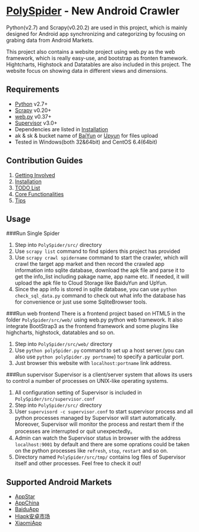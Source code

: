 [PolySpider] - New Android Crawler
==========
Python(v2.7) and Scrapy(v0.20.2) are used in this project, which is mainly designed for Android app synchronizing and categorizing by focusing on grabing data from Android Markets.

This project also contains a website project using web.py as the web framework, which is really easy-use, and bootstrap as fronten framework. Hightcharts, Highstock and Datatables are also included in this project. The website focus on showing data in different views and dimensions.

## Requirements
*	[Python] v2.7+
*	[Scrapy] v0.20+
*	[web.py] v0.37+
*	[Supervisor] v3.0+
*	Dependencies are listed in [Installation]
*	ak & sk & bucket name of [BaiYun] or [Upyun] for files upload
*	Tested in Windows(both 32&64bit) and CentOS 6.4(64bit)

## Contribution Guides
1.	[Getting Involved]
2.	[Installation]
3.	[TODO List]
4.	[Core Functionalities]
5.	[Tips]

## Usage
###Run Single Spider
1.	Step into `PolySpider/src/` directory
2.	Use `scrapy list` command to find spiders this project has provided
3.	Use `scrapy crawl spidername` command to start the crawler, which will crawl the target app market and then record the  crawled app information into sqlite database, download the apk file and parse it to get the info_list including pakage name, app name etc. If needed, it will upload the apk file to Cloud Storage like BaiduYun and UpYun.
4.	Since the app info is stored in sqlite database, you can use `python check_sql_data.py` command to check out what info the database has for convenience or just use some SqliteBrowser tools.

###Run web frontend
There is a frontend project based on HTML5 in the folder `PolySpider/src/web/` using web.py python web framework. It also integrate BootStrap3 as the frontend framework and some plugins like highcharts, highstock, datatables and so on.

1.  Step into `PolySpider/src/web/` directory
2.  Use `python polySpider.py` command to set up a host server.(you can also use `python polySpider.py portname`) to specify a particular port.
3.  Just browser this website with `localhost:portname` link address.

###Run supervisor
Supervisor is a client/server system that allows its users to control a number of processes on UNIX-like operating systems.

1.  All configuration setting of Supervisor is included in `PolySpider/src/supervisor.conf`
2.  Step into `PolySpider/src/` directory
3.  User `supervisord -c supervisor.conf` to start supervisor process and all python processes managed by Supervisor will start automatically. Moreover, Supervisor will monitor the process and restart them if the processes are interrupted or quit unexpectedly。
4.  Admin can watch the Supervisor status in browser with the address `localhost:9001` by default and there are some oprations could be taken on the python processes like `refresh`, `stop`, `restart` and so on.
5.  Directory named `PolySpider/src/tmp/` contains log files of Supervisor itself and other processes. Feel free to check it out!

## Supported Android Markets
*	[AppStar]
*	[AppChina]
*	[BaiduApp]
*	[Hiapk安卓市场]
*	[XiaomiApp]


[AppStar]: http://www.appstar.com.cn/
[AppChina]: http://www.appchina.com/
[BaiduApp]: http://as.baidu.com/
[Hiapk安卓市场]: http://apk.hiapk.com/
[XiaomiApp]: http://app.xiaomi.com/

[Python]: http://www.python.org/
[Scrapy]: http://www.scrapy.org/
[web.py]: http://webpy.org/
[Supervisor]: https://pypi.python.org/pypi/supervisor

[BaiYun]: http://developer.baidu.com
[Upyun]: https://www.upyun.com
[Getting Involved]: http://wh1100717.github.io/PolyTechDocs/docs/invovled/
[Installation]: http://wh1100717.github.io/PolyTechDocs/python/scrapy/installation/
[TODO List]: https://github.com/wh1100717/PolySpider/blob/master/TODO_LIST.md
[Core Functionalities]: https://github.com/wh1100717/PolySpider/blob/master/pipelineinfo.md
[Tips]: https://github.com/wh1100717/PolySpider/blob/master/TIPS.md
[PolySpider]: https://github.com/wh1100717/PolySpider

